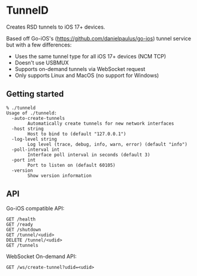 # TunnelD

Creates RSD tunnels to iOS 17+ devices. 

Based off Go-iOS's (https://github.com/danielpaulus/go-ios) tunnel service but with a few differences:

- Uses the same tunnel type for all iOS 17+ devices (NCM TCP)
- Doesn't use USBMUX
- Supports on-demand tunnels via WebSocket request
- Only supports Linux and MacOS (no support for Windows)

## Getting started

```
% ./tunneld
Usage of ./tunneld:
  -auto-create-tunnels
        Automatically create tunnels for new network interfaces
  -host string
        Host to bind to (default "127.0.0.1")
  -log-level string
        Log level (trace, debug, info, warn, error) (default "info")
  -poll-interval int
        Interface poll interval in seconds (default 3)
  -port int
        Port to listen on (default 60105)
  -version
        Show version information
```

## API

Go-iOS compatible API:
```
GET /health
GET /ready
GET /shutdown
GET /tunnel/<udid>
DELETE /tunnel/<udid>
GET /tunnels
```

WebSocket On-demand API:

```
GET /ws/create-tunnel?udid=<udid>
```